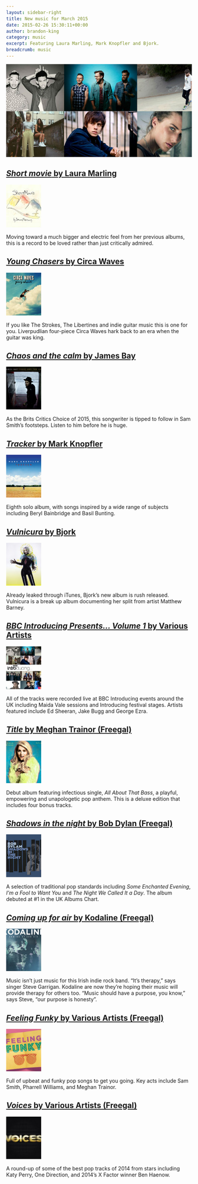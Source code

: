 ```yaml
---
layout: sidebar-right
title: New music for March 2015
date: 2015-02-26 15:30:11+00:00
author: brandon-king
category: music
excerpt: Featuring Laura Marling, Mark Knopfler and Bjork.
breadcrumb: music
---
```

![BBC Introducing Presents... Volume 1 by Various Artists](/images/featured/featured-bbc-introducing-presents-volume-1.jpg)

## [<cite>Short movie</cite> by Laura Marling](http://suffolk.spydus.co.uk/cgi-bin/spydus.exe/ENQ/OPAC/BIBENQ/12779490?QRY=CTIBIB%3C%20IRN(47843516)&QRYTEXT=Short%20movie%20%5Bsound%20recording%5D)

[![Short movie by Laura Marling](/images/article/short-movie.jpg)](http://suffolk.spydus.co.uk/cgi-bin/spydus.exe/ENQ/OPAC/BIBENQ/12779490?QRY=CTIBIB%3C%20IRN(47843516)&QRYTEXT=Short%20movie%20%5Bsound%20recording%5D)

Moving toward a much bigger and electric feel from her previous albums, this is a record to be loved rather than just critically admired.

## [<cite>Young Chasers</cite> by Circa Waves](http://suffolk.spydus.co.uk/cgi-bin/spydus.exe/ENQ/OPAC/BIBENQ/12780339?QRY=CTIBIB%3C%20IRN(47620340)&QRYTEXT=Young%20chasers%20%5Bsound%20recording%5D)

[![Young chasers by Circa Waves](/images/article/young-chasers.jpg)](http://suffolk.spydus.co.uk/cgi-bin/spydus.exe/ENQ/OPAC/BIBENQ/12780339?QRY=CTIBIB%3C%20IRN(47620340)&QRYTEXT=Young%20chasers%20%5Bsound%20recording%5D)

If you like The Strokes, The Libertines and indie guitar music this is one for you. Liverpudlian four-piece Circa Waves hark back to an era when the guitar was king.

## [<cite>Chaos and the calm</cite> by James Bay](http://suffolk.spydus.co.uk/cgi-bin/spydus.exe/ENQ/OPAC/BIBENQ/12781851?QRY=CTIBIB%3C%20IRN(47620877)&QRYTEXT=Chaos%20and%20the%20calm%20%5Bsound%20recording%5D)

[![Chaos and the calm by James Bay](/images/article/chaos-and-the-calm.jpg)](http://suffolk.spydus.co.uk/cgi-bin/spydus.exe/ENQ/OPAC/BIBENQ/12781851?QRY=CTIBIB%3C%20IRN(47620877)&QRYTEXT=Chaos%20and%20the%20calm%20%5Bsound%20recording%5D)

As the Brits Critics Choice of 2015, this songwriter is tipped to follow in Sam Smith&#8217;s footsteps. Listen to him before he is huge.

## [<cite>Tracker</cite> by Mark Knopfler](http://suffolk.spydus.co.uk/cgi-bin/spydus.exe/ENQ/OPAC/BIBENQ/12783737?QRY=CTIBIB%3C%20IRN(48512306)&QRYTEXT=Tracker%20%5Bsound%20recording%5D)

[![Tracker by Mark Knopfler](/images/article/tracker.jpg)](http://suffolk.spydus.co.uk/cgi-bin/spydus.exe/ENQ/OPAC/BIBENQ/12783737?QRY=CTIBIB%3C%20IRN(48512306)&QRYTEXT=Tracker%20%5Bsound%20recording%5D)

Eighth solo album, with songs inspired by a wide range of subjects including Beryl Bainbridge and Basil Bunting.

## [<cite>Vulnicura</cite> by Bjork](http://suffolk.spydus.co.uk/cgi-bin/spydus.exe/ENQ/OPAC/BIBENQ/12784990?QRY=CTIBIB%3C%20IRN(49011546)&QRYTEXT=Vulnicura%20%5Bsound%20recording%5D)

[![Vulnicura by Bjork](/images/article/vulnicura.jpg)](http://suffolk.spydus.co.uk/cgi-bin/spydus.exe/ENQ/OPAC/BIBENQ/12784990?QRY=CTIBIB%3C%20IRN(49011546)&QRYTEXT=Vulnicura%20%5Bsound%20recording%5D)

Already leaked through iTunes, Bjork’s new album is rush released. Vulnicura is a break up album documenting her split from artist Matthew Barney.

## [<cite>BBC Introducing Presents… Volume 1</cite> by Various Artists](http://suffolk.spydus.co.uk/cgi-bin/spydus.exe/ENQ/OPAC/BIBENQ/12786409?QRY=CTIBIB%3C%20IRN(47619976)&QRYTEXT=BBC%20introducing%20presents...%201%20%5Bsound%20recording%5D)

[![BBC Introducing Presents... Volume 1 by Various Artists](/images/article/bbc-introducing-presents-volume-1.jpg)](http://suffolk.spydus.co.uk/cgi-bin/spydus.exe/ENQ/OPAC/BIBENQ/12786409?QRY=CTIBIB%3C%20IRN(47619976)&QRYTEXT=BBC%20introducing%20presents...%201%20%5Bsound%20recording%5D)

All of the tracks were recorded live at BBC Introducing events around the UK including Maida Vale sessions and Introducing festival stages. Artists featured include Ed Sheeran, Jake Bugg and George Ezra.

## [<cite>Title</cite> by Meghan Trainor (Freegal)](http://suffolklibraries.freegalmusic.com/artists/view/TWVnaGFuIFRyYWlub3I=/29826431/c29ueQ)

[![Title by Meghan Trainor](/images/article/title.jpg)](http://suffolklibraries.freegalmusic.com/artists/view/TWVnaGFuIFRyYWlub3I=/29826431/c29ueQ)

Debut album featuring infectious single, <cite>All About That Bass</cite>, a playful, empowering and unapologetic pop anthem. This is a deluxe edition that includes four bonus tracks.

## [<cite>Shadows in the night</cite> by Bob Dylan (Freegal)](http://suffolklibraries.freegalmusic.com/artists/view/Qm9iIER5bGFu/29995245/c29ueQ)

[![Shadows in the night by Bob Dylan](/images/article/shadows-in-the-night.jpg)](http://suffolklibraries.freegalmusic.com/artists/view/Qm9iIER5bGFu/29995245/c29ueQ)

A selection of traditional pop standards including <cite>Some Enchanted Evening</cite>, <cite>I&#8217;m a Fool to Want You</cite> and <cite>The Night We Called It a Day</cite>. The album debuted at #1 in the UK Albums Chart.

## [<cite>Coming up for air</cite> by Kodaline (Freegal)](http://suffolklibraries.freegalmusic.com/artists/view/S29kYWxpbmU=/29687297/c29ueQ)

[![Coming up for air by Kodaline](/images/article/coming-up-for-air.jpg)](http://suffolklibraries.freegalmusic.com/artists/view/S29kYWxpbmU=/29687297/c29ueQ)

Music isn’t just music for this Irish indie rock band. “It’s therapy,” says singer Steve Garrigan. Kodaline are now they’re hoping their music will provide therapy for others too. “Music should have a purpose, you know,” says Steve, “our purpose is honesty”.

## [<cite>Feeling Funky</cite> by Various Artists (Freegal)](http://suffolklibraries.freegalmusic.com/artists/view/TWVnaGFuIFRyYWlub3I=/30100109/c29ueQ)

[![Feeling Funky by Various Artists](/images/article/feeling-funky.jpg)](http://suffolklibraries.freegalmusic.com/artists/view/TWVnaGFuIFRyYWlub3I=/30100109/c29ueQ)

Full of upbeat and funky pop songs to get you going. Key acts include Sam Smith, Pharrell Williams, and Meghan Trainor.

## [<cite>Voices</cite> by Various Artists (Freegal)](http://suffolklibraries.freegalmusic.com/artists/view/QmVuIEhhZW5vdw==/30413359/c29ueQ)

[![Voices by Various Artists](/images/article/voices.jpg)](http://suffolklibraries.freegalmusic.com/artists/view/QmVuIEhhZW5vdw==/30413359/c29ueQ)

A round-up of some of the best pop tracks of 2014 from stars including Katy Perry, One Direction, and 2014’s X Factor winner Ben Haenow.
